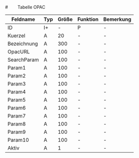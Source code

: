 #        Tabelle OPAC



| Feldname    | Typ | Größe | Funktion | Bemerkung |
|-------------|-----|-------|----------|-----------|
| ID          | I+  | -     | P        | -         |
| Kuerzel     | A   | 20    | -        | -         |
| Bezeichnung | A   | 300   | -        | -         |
| OpacURL     | A   | 100   | -        | -         |
| SearchParam | A   | 100   | -        | -         |
| Param1      | A   | 100   | -        | -         |
| Param2      | A   | 100   | -        | -         |
| Param3      | A   | 100   | -        | -         |
| Param4      | A   | 100   | -        | -         |
| Param5      | A   | 100   | -        | -         |
| Param6      | A   | 100   | -        | -         |
| Param7      | A   | 100   | -        | -         |
| Param8      | A   | 100   | -        | -         |
| Param9      | A   | 100   | -        | -         |
| Param10     | A   | 100   | -        | -         |
| Aktiv       | A   | 1     | -        | -         |


